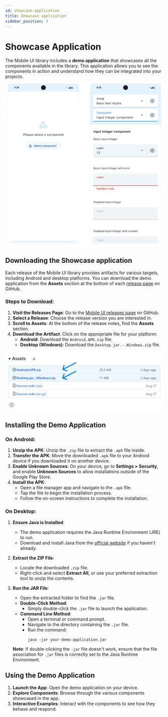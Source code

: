 ```yaml
---
id: showcase-application
title: Showcase application
sidebar_position: 3
---
```


# Showcase Application

The Mobile UI library includes a **demo application** that showcases all the components available in the library. This application allows you to see the components in action and understand how they can be integrated into your projects.

![](resources/showcase.png)

## Downloading the Showcase application

Each release of the Mobile UI library provides artifacts for various targets, including Android and desktop platforms. You can download the demo application from the **Assets** section at the bottom of each [release page](https://github.com/dhis2/dhis2-mobile-ui/releases) on GitHub.

### Steps to Download:

1. **Visit the Releases Page**: Go to the [Mobile UI releases page](https://github.com/dhis2/dhis2-mobile-ui/releases) on GitHub.
2. **Select a Release**: Choose the release version you are interested in.
3. **Scroll to Assets**: At the bottom of the release notes, find the **Assets** section.
4. **Download the Artifact**: Click on the appropriate file for your platform:
    - **Android**: Download the `Android.APK.zip` file.
    - **Desktop (Windows)**: Download the `Desktop.jar.-.Windows.zip` file.

![](resources/assets.png)

## Installing the Demo Application

### On Android:

1. **Unzip the APK**: Unzip the `.zip` file to extract the `.apk` file inside.
2. **Transfer the APK**: Move the downloaded `.apk` file to your Android device if you downloaded it on another device.
3. **Enable Unknown Sources**: On your device, go to **Settings > Security**, and enable **Unknown Sources** to allow installations outside of the Google Play Store.
4. **Install the APK**:
    - Open a file manager app and navigate to the `.apk` file.
    - Tap the file to begin the installation process.
    - Follow the on-screen instructions to complete the installation.

### On Desktop:

1. **Ensure Java is Installed**:

    - The demo application requires the Java Runtime Environment (JRE) to run.
    - Download and install Java from the [official website](https://www.java.com/en/download/) if you haven't already.

2. **Extract the ZIP File**:

    - Locate the downloaded `.zip` file.
    - Right-click and select **Extract All**, or use your preferred extraction tool to unzip the contents.

3. **Run the JAR File**:

    - Open the extracted folder to find the `.jar` file.
    - **Double-Click Method**:
        - Simply double-click the `.jar` file to launch the application.
    - **Command Line Method**:
        - Open a terminal or command prompt.
        - Navigate to the directory containing the `.jar` file.
        - Run the command:
          ```
          java -jar your-demo-application.jar
          ```

   **Note**: If double-clicking the `.jar` file doesn't work, ensure that the file association for `.jar` files is correctly set to the Java Runtime Environment.

## Using the Demo Application

1. **Launch the App**: Open the demo application on your device.
2. **Explore Components**: Browse through the various components showcased in the app.
3. **Interactive Examples**: Interact with the components to see how they behave and respond.
